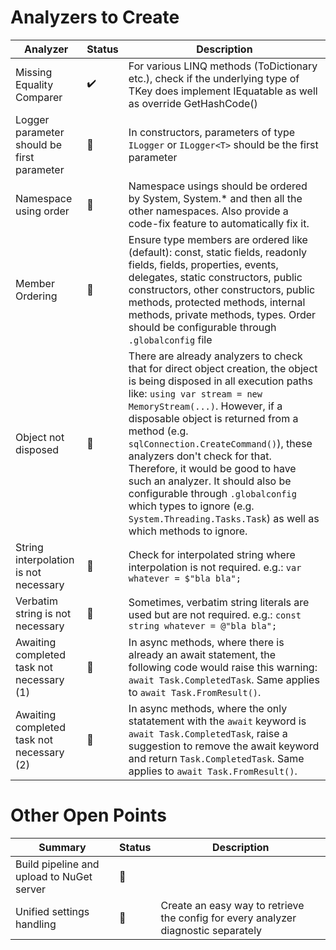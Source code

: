 # Analyzers to Create

| Analyzer | Status | Description |
|----------|--------|-------------|
| Missing Equality Comparer | ✔️ | For various LINQ methods (ToDictionary etc.), check if the underlying type of TKey does implement IEquatable<T> as well as override GetHashCode() |
| Logger parameter should be first parameter | 🔵 | In constructors, parameters of type `ILogger` or `ILogger<T>` should be the first parameter |
| Namespace using order | 🔵 | Namespace usings should be ordered by System, System.* and then all the other namespaces. Also provide a code-fix feature to automatically fix it. |
| Member Ordering | 🔵 | Ensure type members are ordered like (default): const, static fields, readonly fields, fields, properties, events, delegates, static constructors, public constructors, other constructors, public methods, protected methods, internal methods, private methods, types. Order should be configurable through `.globalconfig`  file |
| Object not disposed | 🔵 | There are already analyzers to check that for direct object creation, the object is being disposed in all execution paths like: `using var stream = new MemoryStream(...)`. However, if a disposable object is returned from a method (e.g. `sqlConnection.CreateCommand()`), these analyzers don't check for that. Therefore, it would be good to have such an analyzer. It should also be configurable through `.globalconfig` which types to ignore (e.g. `System.Threading.Tasks.Task`) as well as which methods to ignore. |
| String interpolation is not necessary | 🔵 | Check for interpolated string where interpolation is not  required. e.g.: `var whatever = $"bla bla";` |
| Verbatim string is not necessary | 🔵 | Sometimes, verbatim string literals are used but are not required. e.g.: `const string whatever = @"bla bla";` |
| Awaiting completed task not necessary (1) | 🔵 | In async methods, where there is already an await statement, the following code would raise this warning: `await Task.CompletedTask`. Same applies to `await Task.FromResult()`. |
| Awaiting completed task not necessary (2) | 🔵 | In async methods, where the only statatement with the `await` keyword is `await Task.CompletedTask`, raise a suggestion to remove the await keyword and return `Task.CompletedTask`. Same applies to `await Task.FromResult()`.

# Other Open Points
| Summary | Status | Description |
|---------|--------|-------------|
| Build pipeline and upload to NuGet server | 🔵 | |
| Unified settings handling | 🔵 | Create an easy way to retrieve the config for every analyzer diagnostic separately |
